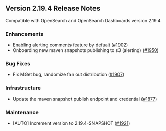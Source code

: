 ## Version 2.19.4 Release Notes

Compatible with OpenSearch and OpenSearch Dashboards version 2.19.4

### Enhancements
* Enabling alerting comments feature by defualt ([#1902](https://github.com/opensearch-project/alerting/pull/1902))
* Onboarding new maven snapshots publishing to s3 (alerting) ([#1950](https://github.com/opensearch-project/alerting/pull/1950))

### Bug Fixes
* Fix MGet bug, randomize fan out distribution ([#1907](https://github.com/opensearch-project/alerting/pull/1907))

### Infrastructure
* Update the maven snapshot publish endpoint and credential ([#1877](https://github.com/opensearch-project/alerting/pull/1877))

### Maintenance
* [AUTO] Increment version to 2.19.4-SNAPSHOT ([#1921](https://github.com/opensearch-project/alerting/pull/1921))